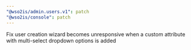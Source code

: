 ```yaml
---
"@wso2is/admin.users.v1": patch
"@wso2is/console": patch
---
```


Fix user creation wizard becomes unresponsive when a custom attribute with multi-select dropdown options is added
